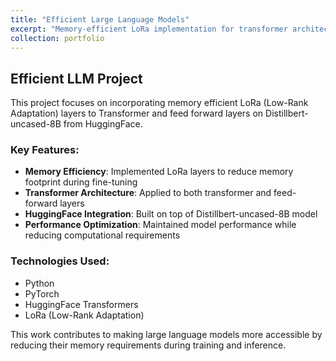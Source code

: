 ```yaml
---
title: "Efficient Large Language Models"
excerpt: "Memory-efficient LoRa implementation for transformer architectures using Distillbert-uncased-8B from HuggingFace"
collection: portfolio
---
```


## Efficient LLM Project

This project focuses on incorporating memory efficient LoRa (Low-Rank Adaptation) layers to Transformer and feed forward layers on Distillbert-uncased-8B from HuggingFace.

### Key Features:
- **Memory Efficiency**: Implemented LoRa layers to reduce memory footprint during fine-tuning
- **Transformer Architecture**: Applied to both transformer and feed-forward layers
- **HuggingFace Integration**: Built on top of Distillbert-uncased-8B model
- **Performance Optimization**: Maintained model performance while reducing computational requirements

### Technologies Used:
- Python
- PyTorch
- HuggingFace Transformers
- LoRa (Low-Rank Adaptation)

This work contributes to making large language models more accessible by reducing their memory requirements during training and inference. 

